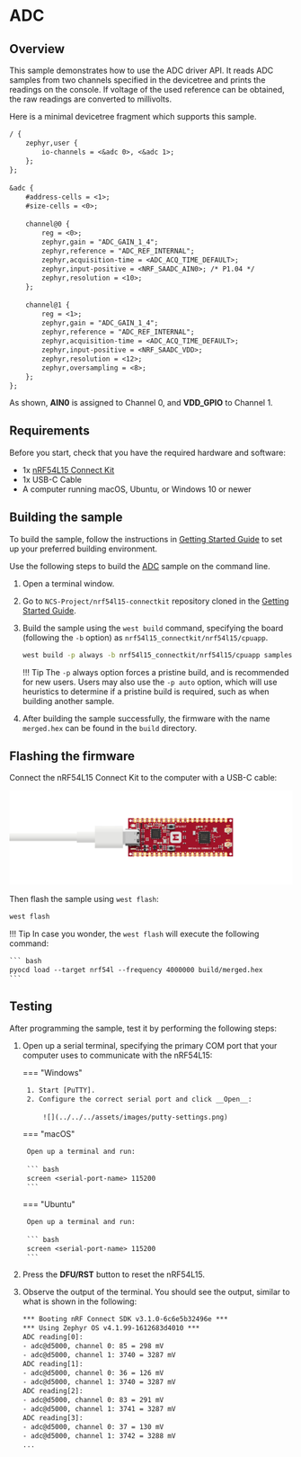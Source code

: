 # ADC

## Overview

This sample demonstrates how to use the ADC driver API. It reads ADC samples from two channels specified in the devicetree and prints the readings on the console. If voltage of the used reference can be obtained, the raw readings are converted to millivolts.

Here is a minimal devicetree fragment which supports this sample.

``` dts linenums="1" title="nrf54l15_connectkit_nrf54l15_cpuapp.overlay"
/ {
	zephyr,user {
		io-channels = <&adc 0>, <&adc 1>;
	};
};

&adc {
	#address-cells = <1>;
	#size-cells = <0>;

	channel@0 {
		reg = <0>;
		zephyr,gain = "ADC_GAIN_1_4";
		zephyr,reference = "ADC_REF_INTERNAL";
		zephyr,acquisition-time = <ADC_ACQ_TIME_DEFAULT>;
		zephyr,input-positive = <NRF_SAADC_AIN0>; /* P1.04 */
		zephyr,resolution = <10>;
	};

	channel@1 {
		reg = <1>;
		zephyr,gain = "ADC_GAIN_1_4";
		zephyr,reference = "ADC_REF_INTERNAL";
		zephyr,acquisition-time = <ADC_ACQ_TIME_DEFAULT>;
		zephyr,input-positive = <NRF_SAADC_VDD>;
		zephyr,resolution = <12>;
		zephyr,oversampling = <8>;
	};
};
```

As shown, __AIN0__ is assigned to Channel 0, and __VDD_GPIO__ to Channel 1.

## Requirements

Before you start, check that you have the required hardware and software:

- 1x [nRF54L15 Connect Kit](https://makerdiary.com/products/nrf54l15-connectkit)
- 1x USB-C Cable
- A computer running macOS, Ubuntu, or Windows 10 or newer

## Building the sample

To build the sample, follow the instructions in [Getting Started Guide] to set up your preferred building environment.

Use the following steps to build the [ADC] sample on the command line.

1. Open a terminal window.

2. Go to `NCS-Project/nrf54l15-connectkit` repository cloned in the [Getting Started Guide].

3. Build the sample using the `west build` command, specifying the board (following the `-b` option) as `nrf54l15_connectkit/nrf54l15/cpuapp`.

	``` bash
	west build -p always -b nrf54l15_connectkit/nrf54l15/cpuapp samples/adc
	```

	!!! Tip
		The `-p` always option forces a pristine build, and is recommended for new users. Users may also use the `-p auto` option, which will use heuristics to determine if a pristine build is required, such as when building another sample.

4. After building the sample successfully, the firmware with the name `merged.hex` can be found in the `build` directory.

## Flashing the firmware

Connect the nRF54L15 Connect Kit to the computer with a USB-C cable:

![](../../../assets/images/connecting-board-without-ant.png)

Then flash the sample using `west flash`:

``` bash
west flash
```

!!! Tip
	In case you wonder, the `west flash` will execute the following command:

	``` bash
	pyocd load --target nrf54l --frequency 4000000 build/merged.hex
	```

## Testing

After programming the sample, test it by performing the following steps:

1. Open up a serial terminal, specifying the primary COM port that your computer uses to communicate with the nRF54L15:

	=== "Windows"

		1. Start [PuTTY].
		2. Configure the correct serial port and click __Open__:

			![](../../../assets/images/putty-settings.png)

	=== "macOS"

		Open up a terminal and run:

		``` bash
		screen <serial-port-name> 115200
		```

	=== "Ubuntu"

		Open up a terminal and run:

		``` bash
		screen <serial-port-name> 115200
		```

2. Press the __DFU/RST__ button to reset the nRF54L15.

3. Observe the output of the terminal. You should see the output, similar to what is shown in the following:

	``` { .txt .no-copy linenums="1" title="Terminal" }
	*** Booting nRF Connect SDK v3.1.0-6c6e5b32496e ***
	*** Using Zephyr OS v4.1.99-1612683d4010 ***
	ADC reading[0]:
	- adc@d5000, channel 0: 85 = 298 mV
	- adc@d5000, channel 1: 3740 = 3287 mV
	ADC reading[1]:
	- adc@d5000, channel 0: 36 = 126 mV
	- adc@d5000, channel 1: 3740 = 3287 mV
	ADC reading[2]:
	- adc@d5000, channel 0: 83 = 291 mV
	- adc@d5000, channel 1: 3741 = 3287 mV
	ADC reading[3]:
	- adc@d5000, channel 0: 37 = 130 mV
	- adc@d5000, channel 1: 3742 = 3288 mV
	...
	```

[Getting Started Guide]: ../getting-started.md
[ADC]: https://github.com/makerdiary/nrf54l15-connectkit/tree/main/samples/adc
[PuTTY]: https://apps.microsoft.com/store/detail/putty/XPFNZKSKLBP7RJ
